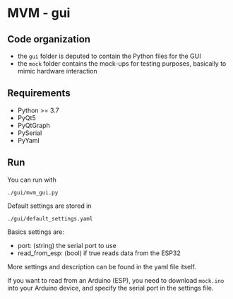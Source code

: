 # MVM - gui

## Code organization

- the `gui` folder is deputed to contain the Python files for the GUI
- the `mock` folder contains the mock-ups for testing purposes, basically
  to mimic hardware interaction

## Requirements

- Python >= 3.7
- PyQt5
- PyQtGraph
- PySerial
- PyYaml

## Run

You can run with 
```
./gui/mvm_gui.py
```

Default settings are stored in 
```
./gui/default_settings.yaml
```

Basics settings are:
- port: (string) the serial port to use
- read_from_esp: (bool) if true reads data from the ESP32

More settings and description can be found in the yaml file itself.

If you want to read from an Arduino (ESP), you need to download `mock.ino`
into your Arduino device, and specify the serial port in the settings file.